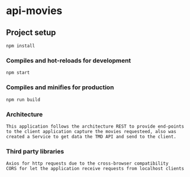 # api-movies

## Project setup
```
npm install
```

### Compiles and hot-reloads for development
```
npm start
```

### Compiles and minifies for production
```
npm run build
```

### Architecture
```
This application follows the architecture REST to provide end-points to the client application capture the movies requesteed, also was created a Service to get data the TMD API and send to the client.
```
### Third party libraries
```
Axios for http requests due to the cross-browser compatibility
CORS for let the application receive requests from localhost clients
```
